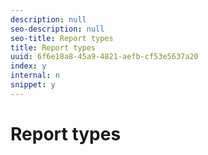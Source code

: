 ```yaml
---
description: null
seo-description: null
seo-title: Report types
title: Report types
uuid: 6f6e18a8-45a9-4821-aefb-cf53e5637a20
index: y
internal: n
snippet: y
---
```


# Report types

